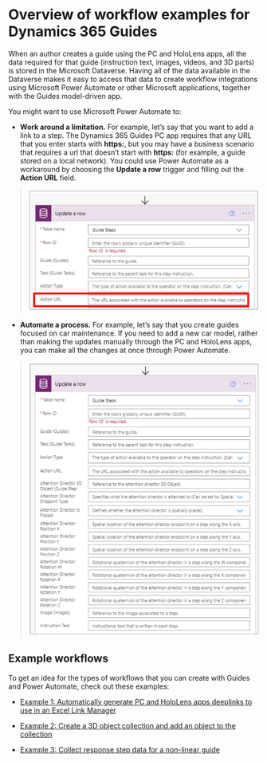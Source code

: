 

# Overview of workflow examples for Dynamics 365 Guides

When an author creates a guide using the PC and HoloLens apps, all the data required for that guide (instruction text, images, videos, and 3D parts) is stored in the Microsoft Dataverse. Having all of the data available in the Dataverse makes it easy to access that data to create workflow integrations using Microsoft Power Automate or other Microsoft applications, together with the Guides model-driven app.

You might want to use Microsoft Power Automate to:

   - **Work around a limitation.** For example, let’s say that you want to add a link to a step. The Dynamics 365 Guides PC app requires that any URL that you enter starts with **https:**, but you may have a business scenario that requires a url that doesn’t start with **https:** (for example, a guide stored on a local network). You could use Power Automate as a workaround by choosing the **Update a row** trigger and filling out the **Action URL** field.

>![Example of working around a limitation using the Action URL option](media/workflow-overview-action-url.PNG "Example of working around a limitation using the Action URL option")
 
   - **Automate a process.** For example, let’s say that you create guides focused on car maintenance. If you need to add a new car model, rather than making the updates manually through the PC and HoloLens apps, you can make all the changes at once through Power Automate.

>![Example of automating a process](media/workflow-overview-automate-process.PNG "Example of automating a process")
 
## Example workflows

To get an idea for the types of workflows that you can create with Guides and Power Automate, check out these examples:

- [Example 1: Automatically generate PC and HoloLens apps deeplinks to use in an Excel Link Manager](workflow-example-1.md)

- [Example 2: Create a 3D object collection and add an object to the collection](workflow-example-2.md)

- [Example 3: Collect response step data for a non-linear guide](workflow-example-3.md)
